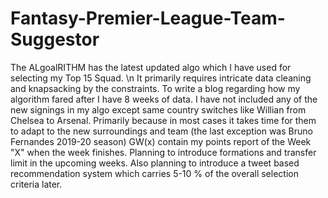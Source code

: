 # Fantasy-Premier-League-Team-Suggestor

The ALgoalRITHM has the latest updated algo which I have used for selecting my Top 15 Squad. \n
It primarily requires intricate data cleaning and knapsacking by the constraints.
To write a blog regarding how my algorithm fared after I have 8 weeks of data. 
I have not included any of the new signings in my algo except same country switches like Willian from Chelsea to Arsenal.
Primarily because in most cases it takes time for them to adapt to the new surroundings and team (the last exception was Bruno Fernandes 2019-20 season)
GW(x) contain my points report of the Week "X" when the week finishes.
Planning to introduce formations and transfer limit in the upcoming weeks.
Also planning to introduce a tweet based recommendation system which carries 5-10 % of the overall selection criteria later.
